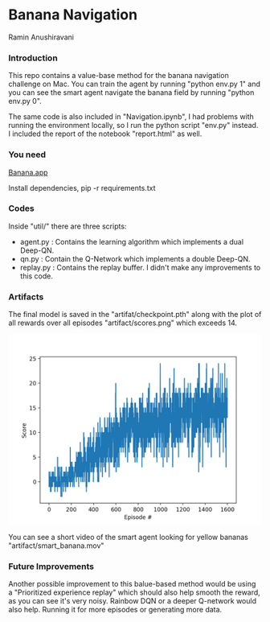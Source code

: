 
# Banana Navigation

Ramin Anushiravani

### Introduction

This repo contains a value-base method for the banana navigation challenge on Mac. You can train the agent by running "python env.py 1" and you can see the smart agent navigate the banana field by running "python env.py 0". 

The same code is also included in "Navigation.ipynb", I had problems with running the environment locally, so I run the python script "env.py" instead. I included the report of the notebook "report.html" as well.  

### You need

[Banana.app](https://s3-us-west-1.amazonaws.com/udacity-drlnd/P1/Banana/Banana.app.zip)

Install dependencies,  pip -r requirements.txt

### Codes

Inside "util/" there are three scripts: 
- agent.py : Contains the learning algorithm which implements a dual Deep-QN. 
- qn.py : Contain the Q-Network which implements a double Deep-QN.
- replay.py : Contains the replay buffer. I didn't make any improvements to this code. 


### Artifacts

The final model is saved in the "artifat/checkpoint.pth" along with the plot of all rewards over all episodes "artifact/scores.png" which exceeds 14. 

![plot](artifact/scores.png)


You can see a short video of the smart agent looking for yellow bananas "artifact/smart_banana.mov"



### Future Improvements 

Another possible improvement to this balue-based method would be using a "Prioritized experience replay" which should also help smooth the reward, as you can see it's very noisy. Rainbow DQN or a deeper Q-network would also help. Running it for more episodes or generating more data.  







